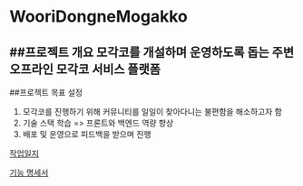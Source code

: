# WooriDongneMogakko

##프로젝트 개요
모각코를 개설하며 운영하도록 돕는 주변 오프라인 모각코 서비스 플랫폼
----------------------
##프로젝트 목표 설정
1. 모각코를 진행하기 위해 커뮤니티를 일일이 찾아다니는 불편함을 해소하고자 함
2. 기술 스택 학습 => 프론트와 백엔드 역량 향상
3. 배포 및 운영으로 피드백을 받으며 진행

[작업일지](https://sixth-mandolin-d11.notion.site/1443838607ed80c298c9c9ed04b6cc7c)

[기능 명세서](https://sixth-mandolin-d11.notion.site/1543838607ed80a1b27bd3ae65f64181)
